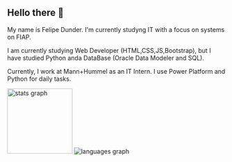 ## Hello there 👋


<p align="left">
My name is Felipe Dunder. I'm currently studyng IT with a focus on systems on FIAP.

I am currently studying Web Developer (HTML,CSS,JS,Bootstrap), but I have studied Python anda DataBase (Oracle Data Modeler and SQL). 

Currently, I work at Mann+Hummel as an IT Intern. I use Power Platform and Python for daily tasks.
</p>


<div align="left">
  <img src="https://github-readme-stats.vercel.app/api?username=FelipeDunder&hide_title=false&hide_rank=false&show_icons=true&include_all_commits=true&count_private=true&disable_animations=false&theme=neon&locale=en&hide_border=false&order=1" height="150" alt="stats graph"  />
  <img src="https://github-readme-stats.vercel.app/api/top-langs/?username=FelipeDunder&layout=compact)](https://github.com/FelipeDunder/github-readme-stats) height="150" alt="languages graph"  />
</div>
